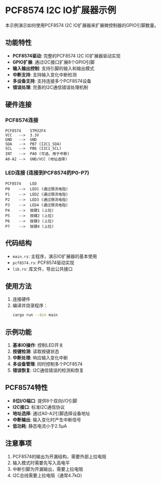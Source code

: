 # PCF8574 I2C IO扩展器示例

本示例演示如何使用PCF8574 I2C IO扩展器来扩展微控制器的GPIO引脚数量。

## 功能特性

- **PCF8574驱动**: 完整的PCF8574 I2C IO扩展器驱动实现
- **GPIO扩展**: 通过I2C接口扩展8个GPIO引脚
- **输入输出控制**: 支持引脚的输入和输出模式
- **中断支持**: 支持输入变化中断检测
- **多设备支持**: 支持连接多个PCF8574设备
- **错误处理**: 完善的I2C通信错误处理机制

## 硬件连接

### PCF8574连接
```
PCF8574    STM32F4
VCC   -->  3.3V
GND   -->  GND
SDA   -->  PB7 (I2C1_SDA)
SCL   -->  PB6 (I2C1_SCL)
INT   -->  PA0 (可选，用于中断)
A0-A2 -->  GND/VCC (地址选择)
```

### LED连接 (连接到PCF8574的P0-P7)
```
PCF8574    LED
P0    -->  LED1 (通过限流电阻)
P1    -->  LED2 (通过限流电阻)
P2    -->  LED3 (通过限流电阻)
P3    -->  LED4 (通过限流电阻)
P4    -->  按键1 (上拉)
P5    -->  按键2 (上拉)
P6    -->  按键3 (上拉)
P7    -->  按键4 (上拉)
```

## 代码结构

- `main.rs`: 主程序，演示IO扩展器的基本使用
- `pcf8574.rs`: PCF8574驱动实现
- `lib.rs`: 库文件，导出公共接口

## 使用方法

1. 连接硬件
2. 编译并烧录程序：
   ```bash
   cargo run --bin main
   ```

## 示例功能

1. **基本IO操作**: 控制LED开关
2. **按键检测**: 读取按键状态
3. **中断处理**: 响应输入变化中断
4. **多设备管理**: 同时控制多个PCF8574
5. **错误恢复**: I2C通信错误的检测和恢复

## PCF8574特性

- **8位I/O端口**: 提供8个双向I/O引脚
- **I2C接口**: 标准I2C通信协议
- **地址选择**: 通过A0-A2引脚选择设备地址
- **中断输出**: 输入变化时产生中断信号
- **低功耗**: 静态电流小于2.5μA

## 注意事项

1. PCF8574的输出为开漏结构，需要外部上拉电阻
2. 输入模式时需要先写入高电平
3. 中断引脚为开漏输出，需要上拉电阻
4. I2C总线需要上拉电阻（通常4.7kΩ）